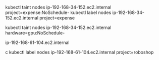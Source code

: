 kubectl taint nodes ip-192-168-34-152.ec2.internal project=expense:NoSchedule-
kubectl label nodes ip-192-168-34-152.ec2.internal project=expense

kubectl taint nodes ip-192-168-34-152.ec2.internal hardware=gpu:NoSchedule-

ip-192-168-61-104.ec2.internal

c
kubectl label nodes ip-192-168-61-104.ec2.internal project=roboshop